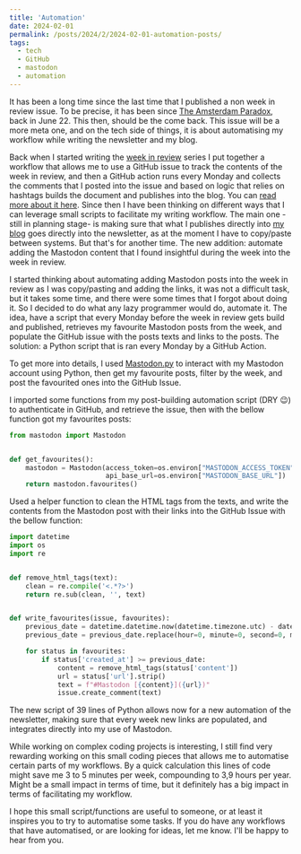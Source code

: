 ```yaml
---
title: 'Automation'
date: 2024-02-01
permalink: /posts/2024/2/2024-02-01-automation-posts/
tags:
  - tech
  - GitHub
  - mastodon
  - automation
---
```


It has been a long time since the last time that I published a non week in review issue. To be precise, it has been since [The Amsterdam Paradox](https://buttondown.email/natera/archive/the-amsterdam-paradox-when-too-much-tourism/), back in June 22. This then, should be the come back. This issue will be a more meta one, and on the tech side of things, it is about automatising my workflow while writing the newsletter and my blog.

Back when I started writing the [week in review](https://luisnatera.com/tag#weekly) series I put together a workflow that allows me to use a GitHub issue to track the contents of the week in review, and then a GitHub action runs every Monday and collects the comments that I posted into the issue and based on logic that relies on hashtags builds the document and publishes into the blog. You can [read more about it here](https://luisnatera.com/posts/2022/9/github-actions-for-automating-blog-posts/). Since then I have been thinking on different ways that I can leverage small scripts to facilitate my writing workflow. The main one -still in planning stage- is making sure that what I publishes directly into [my blog](https://luisnatera.com) goes directly into the newsletter, as at the moment I have to copy/paste between systems. But that's for another time. The new addition: automate adding the Mastodon content that I found insightful during the week into the week in review.

I started thinking about automating adding Mastodon posts into the week in review as I was copy/pasting and adding the links, it was not a difficult task, but it takes some time, and there were some times that I forgot about doing it. So I decided to do what any lazy programmer would do, automate it. The idea, have a script that every Monday before the week in review gets build and published, retrieves my favourite Mastodon posts from the week, and populate the GitHub issue with the posts texts and links to the posts. The solution: a Python script that is ran every Monday by a GitHub Action.

To get more into details, I used [Mastodon.py](https://github.com/halcy/Mastodon.py) to interact with my Mastodon account using Python, then get my favourite posts, filter by the week, and post the favourited ones into the GitHub Issue.

I imported some functions from my post-building automation script (DRY 😉) to authenticate in GitHub, and retrieve the issue, then with the bellow function got my favourites posts:

```python
from mastodon import Mastodon


def get_favourites():
    mastodon = Mastodon(access_token=os.environ["MASTODON_ACCESS_TOKEN"],
                        api_base_url=os.environ["MASTODON_BASE_URL"])
    return mastodon.favourites()
```

Used a helper function to clean the HTML tags from the texts, and write the contents from the Mastodon post with their links into the GitHub Issue with the bellow function:

```python
import datetime
import os
import re


def remove_html_tags(text):
    clean = re.compile('<.*?>')
    return re.sub(clean, '', text)


def write_favourites(issue, favourites):
    previous_date = datetime.datetime.now(datetime.timezone.utc) - datetime.timedelta(days=7)
    previous_date = previous_date.replace(hour=0, minute=0, second=0, microsecond=0)

    for status in favourites:
        if status['created_at'] >= previous_date:
            content = remove_html_tags(status['content'])
            url = status['url'].strip()
            text = f"#Mastodon [{content}]({url})"
            issue.create_comment(text)
```

The new script of 39 lines of Python allows now for a new automation of the newsletter, making sure that every week new links are populated, and integrates directly into my use of Mastodon.

While working on complex coding projects is interesting, I still find very rewarding working on this small coding pieces that allows me to automatise certain parts of my workflows. By a quick calculation this lines of code might save me 3 to 5 minutes per week, compounding to 3,9 hours per year. Might be a small impact in terms of time, but it definitely has a big impact in terms of facilitating my workflow.

I hope this small script/functions are useful to someone, or at least it inspires you to try to automatise some tasks. If you do have any workflows that have automatised, or are looking for ideas, let me know. I'll be happy to hear from you.
